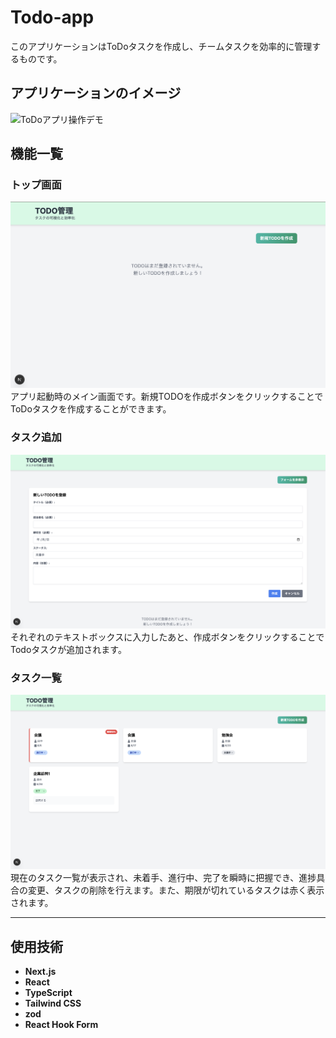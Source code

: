 

# Todo-app

このアプリケーションはToDoタスクを作成し、チームタスクを効率的に管理するものです。

## アプリケーションのイメージ

![ToDoアプリ操作デモ](images/todo.gif)
## 機能一覧

### トップ画面

![ToDoアプリ - アプリ起動画面](images/todo-app-top.png)
アプリ起動時のメイン画面です。新規TODOを作成ボタンをクリックすることでToDoタスクを作成することができます。

### タスク追加
![ToDoアプリ - タスク追加フォーム](images/todo-app-add-form.png)
それぞれのテキストボックスに入力したあと、作成ボタンをクリックすることでTodoタスクが追加されます。

### タスク一覧
![ToDoアプリ - アプリ起動画面](images/todo-app-list.png)
現在のタスク一覧が表示され、未着手、進行中、完了を瞬時に把握でき、進捗具合の変更、タスクの削除を行えます。また、期限が切れているタスクは赤く表示されます。

---

## 使用技術
-   **Next.js**
-   **React**
-   **TypeScript**
-   **Tailwind CSS**
-   **zod**
-   **React Hook Form**

